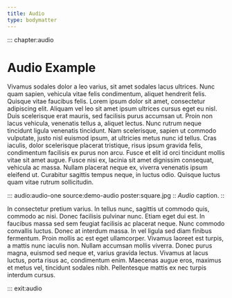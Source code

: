 ```yaml
---
title: Audio
type: bodymatter
---
```


::: chapter:audio

# Audio Example

Vivamus sodales dolor a leo varius, sit amet sodales lacus ultrices. Nunc quam sapien, vehicula vitae felis condimentum, aliquet hendrerit felis. Quisque vitae faucibus felis. Lorem ipsum dolor sit amet, consectetur adipiscing elit. Aliquam vel leo sit amet ipsum ultrices cursus eget eu nisl. Duis scelerisque erat mauris, sed facilisis purus accumsan ut. Proin non lacus vehicula, venenatis tellus a, aliquet lectus. Nunc rutrum neque tincidunt ligula venenatis tincidunt. Nam scelerisque, sapien ut commodo vulputate, justo nisl euismod ipsum, at ultricies metus nunc id tellus. Cras iaculis, dolor scelerisque placerat tristique, risus ipsum gravida felis, condimentum facilisis ex purus non arcu. Fusce et elit id orci tincidunt mollis vitae sit amet augue. Fusce nisi ex, lacinia sit amet dignissim consequat, vehicula ac massa. Nullam placerat neque ex, viverra venenatis ipsum eleifend ut. Curabitur sagittis tempus neque, in luctus odio. Quisque luctus quam vitae rutrum sollicitudin.

::: audio:audio-one source:demo-audio poster:square.jpg
:: *Audio* caption.
::

In consectetur pretium varius. In tellus nunc, sagittis ut commodo quis, commodo ac nisi. Donec facilisis pulvinar nunc. Etiam eget dui est. In faucibus massa sed sem feugiat facilisis ac placerat neque. Nunc commodo convallis luctus. Donec at interdum massa. In vel ligula sed diam finibus fermentum. Proin mollis ac est eget ullamcorper. Vivamus laoreet est turpis, a mattis nunc iaculis non. Nullam accumsan mollis viverra. Donec purus magna, euismod sed neque et, varius gravida lectus. Vivamus at lacus luctus, porta risus ac, condimentum enim. Maecenas augue eros, maximus et metus vel, tincidunt sodales nibh. Pellentesque mattis ex nec turpis interdum cursus.

::: exit:audio
